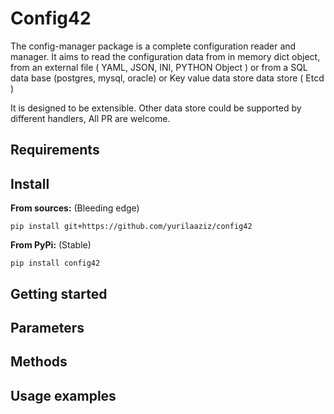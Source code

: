 # Config42

The config-manager package is a complete configuration reader and manager. It aims to read the configuration data 
from in memory dict object, from  an external file ( YAML, JSON, INI, PYTHON Object ) or from a SQL data base (postgres, mysql, oracle) 
or Key value data store data store ( Etcd )

It is designed to be extensible. Other data store could be supported by different handlers, All PR are welcome. 

## Requirements


## Install 

**From sources:**  (Bleeding edge)

`pip install git+https://github.com/yurilaaziz/config42`

**From PyPi:** (Stable)

`pip install config42`


## Getting started

## Parameters

## Methods

## Usage examples

